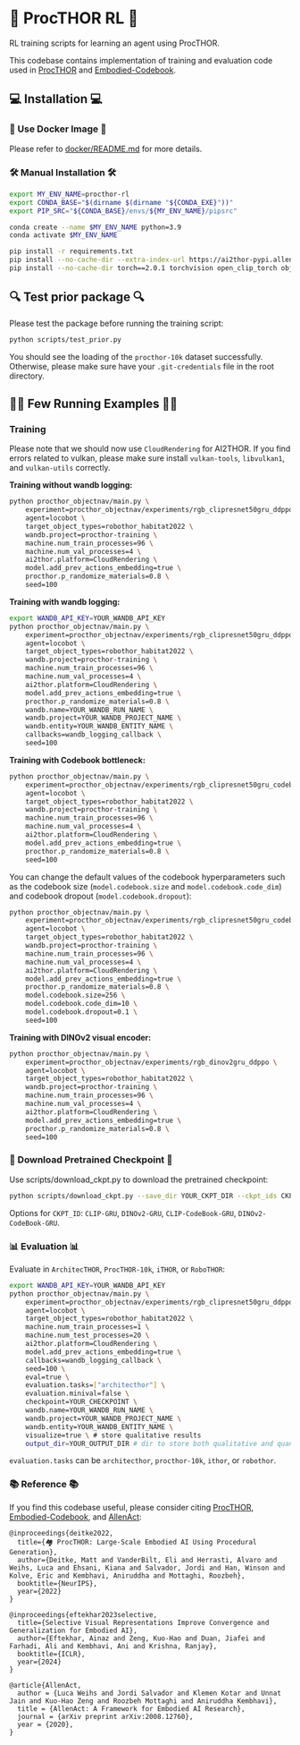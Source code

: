 # 🚀 ProcTHOR RL 🚀

RL training scripts for learning an agent using ProcTHOR.

This codebase contains implementation of training and evaluation code used in [ProcTHOR](https://procthor.allenai.org/) and [Embodied-Codebook](https://embodied-codebook.github.io/).

## 💻 Installation 💻

### 🐳 Use Docker Image 🐳
Please refer to [docker/README.md](docker/README.md) for more details.

### 🛠️ Manual Installation 🛠️
```bash
export MY_ENV_NAME=procthor-rl
export CONDA_BASE="$(dirname $(dirname "${CONDA_EXE}"))"
export PIP_SRC="${CONDA_BASE}/envs/${MY_ENV_NAME}/pipsrc"

conda create --name $MY_ENV_NAME python=3.9
conda activate $MY_ENV_NAME

pip install -r requirements.txt
pip install --no-cache-dir --extra-index-url https://ai2thor-pypi.allenai.org ai2thor==0+ca10d107fb46cb051dba99af484181fda9947a28
pip install --no-cache-dir torch==2.0.1 torchvision open_clip_torch objaverse objathor
```

## 🔍 Test prior package 🔍
Please test the package before running the training script:
```bash
python scripts/test_prior.py
```
You should see the loading of the `procthor-10k` dataset successfully.
Otherwise, please make sure have your `.git-credentials` file in the root directory.

## 🏃‍♂️ Few Running Examples 🏃‍♂️

### Training
Please note that we should now use `CloudRendering` for AI2THOR.
If you find errors related to vulkan, please make sure install `vulkan-tools`, `libvulkan1`, and `vulkan-utils` correctly.️

**Training without wandb logging:**
```bash
python procthor_objectnav/main.py \
    experiment=procthor_objectnav/experiments/rgb_clipresnet50gru_ddppo \
    agent=locobot \
    target_object_types=robothor_habitat2022 \
    wandb.project=procthor-training \
    machine.num_train_processes=96 \
    machine.num_val_processes=4 \
    ai2thor.platform=CloudRendering \
    model.add_prev_actions_embedding=true \
    procthor.p_randomize_materials=0.8 \
    seed=100
```

**Training with wandb logging:**
```bash
export WANDB_API_KEY=YOUR_WANDB_API_KEY
python procthor_objectnav/main.py \
    experiment=procthor_objectnav/experiments/rgb_clipresnet50gru_ddppo \
    agent=locobot \
    target_object_types=robothor_habitat2022 \
    wandb.project=procthor-training \
    machine.num_train_processes=96 \
    machine.num_val_processes=4 \
    ai2thor.platform=CloudRendering \
    model.add_prev_actions_embedding=true \
    procthor.p_randomize_materials=0.8 \
    wandb.name=YOUR_WANDB_RUN_NAME \
    wandb.project=YOUR_WANDB_PROJECT_NAME \
    wandb.entity=YOUR_WANDB_ENTITY_NAME \
    callbacks=wandb_logging_callback \
    seed=100
```

**Training with Codebook bottleneck:**
```bash
python procthor_objectnav/main.py \
    experiment=procthor_objectnav/experiments/rgb_clipresnet50gru_codebook_ddppo \
    agent=locobot \
    target_object_types=robothor_habitat2022 \
    wandb.project=procthor-training \
    machine.num_train_processes=96 \
    machine.num_val_processes=4 \
    ai2thor.platform=CloudRendering \
    model.add_prev_actions_embedding=true \
    procthor.p_randomize_materials=0.8 \
    seed=100
```

You can change the default values of the codebook hyperparameters such as the codebook size (`model.codebook.size` and `model.codebook.code_dim`) and codebook dropout (`model.codebook.dropout`):
```bash
python procthor_objectnav/main.py \
    experiment=procthor_objectnav/experiments/rgb_clipresnet50gru_codebook_ddppo \
    agent=locobot \
    target_object_types=robothor_habitat2022 \
    wandb.project=procthor-training \
    machine.num_train_processes=96 \
    machine.num_val_processes=4 \
    ai2thor.platform=CloudRendering \
    model.add_prev_actions_embedding=true \
    procthor.p_randomize_materials=0.8 \
    model.codebook.size=256 \
    model.codebook.code_dim=10 \
    model.codebook.dropout=0.1 \
    seed=100
```

**Training with DINOv2 visual encoder:**
```bash
python procthor_objectnav/main.py \
    experiment=procthor_objectnav/experiments/rgb_dinov2gru_ddppo \
    agent=locobot \
    target_object_types=robothor_habitat2022 \
    wandb.project=procthor-training \
    machine.num_train_processes=96 \
    machine.num_val_processes=4 \
    ai2thor.platform=CloudRendering \
    model.add_prev_actions_embedding=true \
    procthor.p_randomize_materials=0.8 \
    seed=100
```

### 💾 Download Pretrained Checkpoint 💾

Use scripts/download_ckpt.py to download the pretrained checkpoint:
```bash
python scripts/download_ckpt.py --save_dir YOUR_CKPT_DIR --ckpt_ids CKPT_ID
```
Options for `CKPT_ID`: `CLIP-GRU`, `DINOv2-GRU`, `CLIP-CodeBook-GRU`, `DINOv2-CodeBook-GRU`.

### 📊 Evaluation 📊
Evaluate in `ArchitecTHOR`, `ProcTHOR-10k`, `iTHOR`, or `RoboTHOR`:
```bash
export WANDB_API_KEY=YOUR_WANDB_API_KEY
python procthor_objectnav/main.py \
    experiment=procthor_objectnav/experiments/rgb_clipresnet50gru_ddppo \
    agent=locobot \
    target_object_types=robothor_habitat2022 \
    machine.num_train_processes=1 \
    machine.num_test_processes=20 \
    ai2thor.platform=CloudRendering \
    model.add_prev_actions_embedding=true \
    callbacks=wandb_logging_callback \
    seed=100 \
    eval=true \
    evaluation.tasks=["architecthor"] \
    evaluation.minival=false \
    checkpoint=YOUR_CHECKPOINT \
    wandb.name=YOUR_WANDB_RUN_NAME \
    wandb.project=YOUR_WANDB_PROJECT_NAME \
    wandb.entity=YOUR_WANDB_ENTITY_NAME \
    visualize=true \ # store qualitative results
    output_dir=YOUR_OUTPUT_DIR # dir to store both qualitative and quantitative results
```
`evaluation.tasks` can be `architecthor`, `procthor-10k`, `ithor`, or `robothor`.

### 📚 Reference 📚

If you find this codebase useful, please consider citing [ProcTHOR](https://arxiv.org/abs/2206.06994), [Embodied-Codebook](https://arxiv.org/abs/2311.04193), and [AllenAct](https://arxiv.org/abs/2008.12760):
```
@inproceedings{deitke2022️,
  title={🏘️ ProcTHOR: Large-Scale Embodied AI Using Procedural Generation},
  author={Deitke, Matt and VanderBilt, Eli and Herrasti, Alvaro and Weihs, Luca and Ehsani, Kiana and Salvador, Jordi and Han, Winson and Kolve, Eric and Kembhavi, Aniruddha and Mottaghi, Roozbeh},
  booktitle={NeurIPS},
  year={2022}
}

@inproceedings{eftekhar2023selective,
  title={Selective Visual Representations Improve Convergence and Generalization for Embodied AI},
  author={Eftekhar, Ainaz and Zeng, Kuo-Hao and Duan, Jiafei and Farhadi, Ali and Kembhavi, Ani and Krishna, Ranjay},
  booktitle={ICLR},
  year={2024}
}

@article{AllenAct,
  author = {Luca Weihs and Jordi Salvador and Klemen Kotar and Unnat Jain and Kuo-Hao Zeng and Roozbeh Mottaghi and Aniruddha Kembhavi},
  title = {AllenAct: A Framework for Embodied AI Research},
  journal = {arXiv preprint arXiv:2008.12760},
  year = {2020},
}
```
